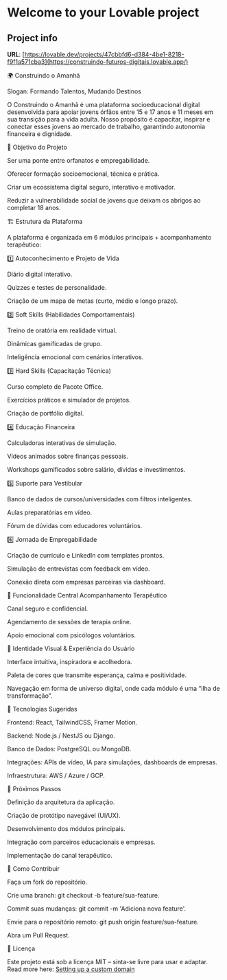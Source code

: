 # Welcome to your Lovable project

## Project info

**URL**: [https://lovable.dev/projects/47cbbfd6-d384-4be1-8218-f9f1a571cba3](https://construindo-futuros-digitais.lovable.app/)

🌍 Construindo o Amanhã

Slogan: Formando Talentos, Mudando Destinos

O Construindo o Amanhã é uma plataforma socioeducacional digital desenvolvida para apoiar jovens órfãos entre 15 e 17 anos e 11 meses em sua transição para a vida adulta.
Nosso propósito é capacitar, inspirar e conectar esses jovens ao mercado de trabalho, garantindo autonomia financeira e dignidade.

🚀 Objetivo do Projeto

Ser uma ponte entre orfanatos e empregabilidade.

Oferecer formação socioemocional, técnica e prática.

Criar um ecossistema digital seguro, interativo e motivador.

Reduzir a vulnerabilidade social de jovens que deixam os abrigos ao completar 18 anos.

🏗️ Estrutura da Plataforma

A plataforma é organizada em 6 módulos principais + acompanhamento terapêutico:

1️⃣ Autoconhecimento e Projeto de Vida

Diário digital interativo.

Quizzes e testes de personalidade.

Criação de um mapa de metas (curto, médio e longo prazo).

2️⃣ Soft Skills (Habilidades Comportamentais)

Treino de oratória em realidade virtual.

Dinâmicas gamificadas de grupo.

Inteligência emocional com cenários interativos.

3️⃣ Hard Skills (Capacitação Técnica)

Curso completo de Pacote Office.

Exercícios práticos e simulador de projetos.

Criação de portfólio digital.

4️⃣ Educação Financeira

Calculadoras interativas de simulação.

Vídeos animados sobre finanças pessoais.

Workshops gamificados sobre salário, dívidas e investimentos.

5️⃣ Suporte para Vestibular

Banco de dados de cursos/universidades com filtros inteligentes.

Aulas preparatórias em vídeo.

Fórum de dúvidas com educadores voluntários.

6️⃣ Jornada de Empregabilidade

Criação de currículo e LinkedIn com templates prontos.

Simulação de entrevistas com feedback em vídeo.

Conexão direta com empresas parceiras via dashboard.

💙 Funcionalidade Central
Acompanhamento Terapêutico

Canal seguro e confidencial.

Agendamento de sessões de terapia online.

Apoio emocional com psicólogos voluntários.

🎨 Identidade Visual & Experiência do Usuário

Interface intuitiva, inspiradora e acolhedora.

Paleta de cores que transmite esperança, calma e positividade.

Navegação em forma de universo digital, onde cada módulo é uma “ilha de transformação”.

🔧 Tecnologias Sugeridas

Frontend: React, TailwindCSS, Framer Motion.

Backend: Node.js / NestJS ou Django.

Banco de Dados: PostgreSQL ou MongoDB.

Integrações: APIs de vídeo, IA para simulações, dashboards de empresas.

Infraestrutura: AWS / Azure / GCP.

📌 Próximos Passos

 Definição da arquitetura da aplicação.

 Criação de protótipo navegável (UI/UX).

 Desenvolvimento dos módulos principais.

 Integração com parceiros educacionais e empresas.

 Implementação do canal terapêutico.

🤝 Como Contribuir

Faça um fork do repositório.

Crie uma branch: git checkout -b feature/sua-feature.

Commit suas mudanças: git commit -m 'Adiciona nova feature'.

Envie para o repositório remoto: git push origin feature/sua-feature.

Abra um Pull Request.

📜 Licença

Este projeto está sob a licença MIT – sinta-se livre para usar e adaptar.
Read more here: [Setting up a custom domain](https://docs.lovable.dev/tips-tricks/custom-domain#step-by-step-guide)
